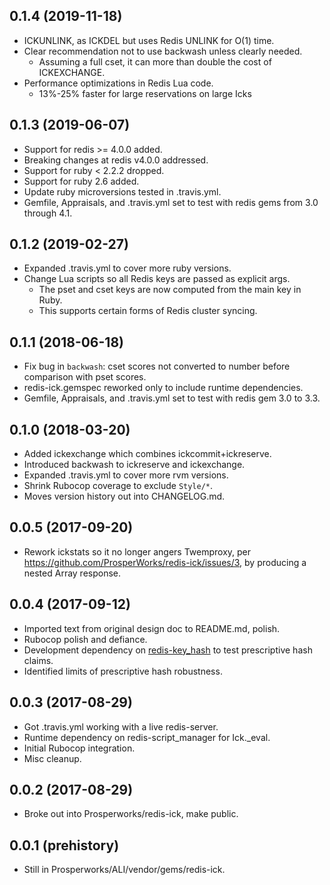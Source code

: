 ## 0.1.4 (2019-11-18)
- ICKUNLINK, as ICKDEL but uses Redis UNLINK for O(1) time.
- Clear recommendation not to use backwash unless clearly needed.
  - Assuming a full cset, it can more than double the cost of ICKEXCHANGE.
- Performance optimizations in Redis Lua code.
  - 13%-25% faster for large reservations on large Icks

## 0.1.3 (2019-06-07)
- Support for redis >= 4.0.0 added.
- Breaking changes at redis v4.0.0 addressed.
- Support for ruby < 2.2.2 dropped.
- Support for ruby 2.6 added.
- Update ruby microversions tested in .travis.yml.
- Gemfile, Appraisals, and .travis.yml set to test with redis
  gems from 3.0 through 4.1.

## 0.1.2 (2019-02-27)
- Expanded .travis.yml to cover more ruby versions.
- Change Lua scripts so all Redis keys are passed as explicit args.
  - The pset and cset keys are now computed from the main key in Ruby.
  - This supports certain forms of Redis cluster syncing.

## 0.1.1 (2018-06-18)
- Fix bug in `backwash`: cset scores not converted to number
  before comparison with pset scores.
- redis-ick.gemspec reworked only to include runtime dependencies.
- Gemfile, Appraisals, and .travis.yml set to test with redis
  gem 3.0 to 3.3.

## 0.1.0 (2018-03-20)
- Added ickexchange which combines ickcommit+ickreserve.
- Introduced backwash to ickreserve and ickexchange.
- Expanded .travis.yml to cover more rvm versions.
- Shrink Rubocop coverage to exclude `Style/*`.
- Moves version history out into CHANGELOG.md.

## 0.0.5 (2017-09-20)
- Rework ickstats so it no longer angers Twemproxy, per https://github.com/ProsperWorks/redis-ick/issues/3, by producing a nested Array response.

## 0.0.4 (2017-09-12)
- Imported text from original design doc to README.md, polish.
- Rubocop polish and defiance.
- Development dependency on [redis-key_hash](https://github.com/ProsperWorks/redis-key_hash) to test prescriptive hash claims.
- Identified limits of prescriptive hash robustness.

## 0.0.3 (2017-08-29)
- Got .travis.yml working with a live redis-server.
- Runtime dependency on redis-script_manager for Ick._eval.
- Initial Rubocop integration.
- Misc cleanup.

## 0.0.2 (2017-08-29)
- Broke out into Prosperworks/redis-ick, make public.

## 0.0.1 (prehistory)
- Still in Prosperworks/ALI/vendor/gems/redis-ick.

